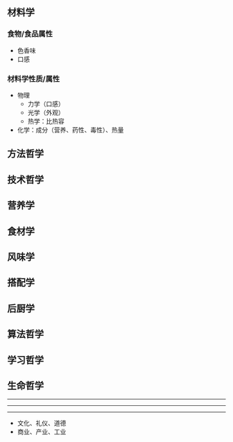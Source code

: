 ## 材料学
### 食物/食品属性
- 色香味
- 口感
### 材料学性质/属性
- 物理
  - 力学（口感）
  - 光学（外观）
  - 热学：比热容
- 化学：成分（营养、药性、毒性）、热量
## 方法哲学
[后厨、前台、中台]:\
## 技术哲学
[实践、食谱]:\
## 营养学
## 食材学
## 风味学
## 搭配学
## 后厨学
[厨房、厨具、分工合作]:\
## 算法哲学
[并行并发、架构]:\
## 学习哲学
## 生命哲学

---
---
---
- 文化、礼仪、道德
- 商业、产业、工业

[you are what you eat]:\

